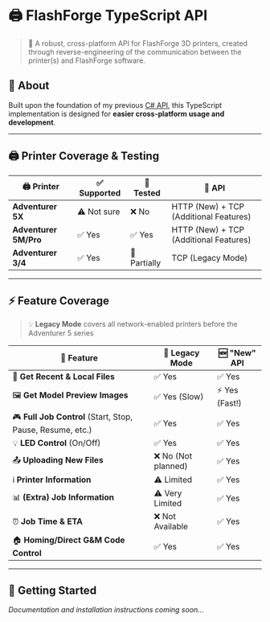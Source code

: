 # 🖨️ FlashForge TypeScript API

> 🔧 A robust, cross-platform API for FlashForge 3D printers, created through reverse-engineering of the communication between the printer(s) and FlashForge software.

## 🌟 About

Built upon the foundation of my previous [C# API](https://github.com/GhostTypes/ff-5mp-api), this TypeScript implementation is designed for **easier cross-platform usage and development**.

---

## 🖨️ Printer Coverage & Testing

| 🖨️ Printer | ✅ Supported | 🧪 Tested | 🔌 API |
|-------------|--------------|-----------|--------|
| **Adventurer 5X** | ⚠️ Not sure | ❌ No | HTTP (New) + TCP (Additional Features) |
| **Adventurer 5M/Pro** | ✅ Yes | ✅ Yes | HTTP (New) + TCP (Additional Features) |
| **Adventurer 3/4** | ✅ Yes | 🔄 Partially | TCP (Legacy Mode) |

---

## ⚡ Feature Coverage

> 💡 **Legacy Mode** covers all network-enabled printers before the Adventurer 5 series

| 🔧 Feature | 🔄 Legacy Mode | 🆕 "New" API |
|------------|----------------|---------------|
| 📁 **Get Recent & Local Files** | ✅ Yes | ✅ Yes |
| 🖼️ **Get Model Preview Images** | ✅ Yes (Slow) | ⚡ Yes (Fast!) |
| 🎮 **Full Job Control** (Start, Stop, Pause, Resume, etc.) | ✅ Yes | ✅ Yes |
| 💡 **LED Control** (On/Off) | ✅ Yes | ✅ Yes |
| 📤 **Uploading New Files** | ❌ No (Not planned) | ✅ Yes |
| ℹ️ **Printer Information** | ⚠️ Limited | ✅ Yes |
| 📊 **(Extra) Job Information** | ⚠️ Very Limited | ✅ Yes |
| ⏰ **Job Time & ETA** | ❌ Not Available | ✅ Yes |
| 🏠 **Homing/Direct G&M Code Control** | ✅ Yes | ✅ Yes |

---

## 🚀 Getting Started

*Documentation and installation instructions coming soon...*
        
